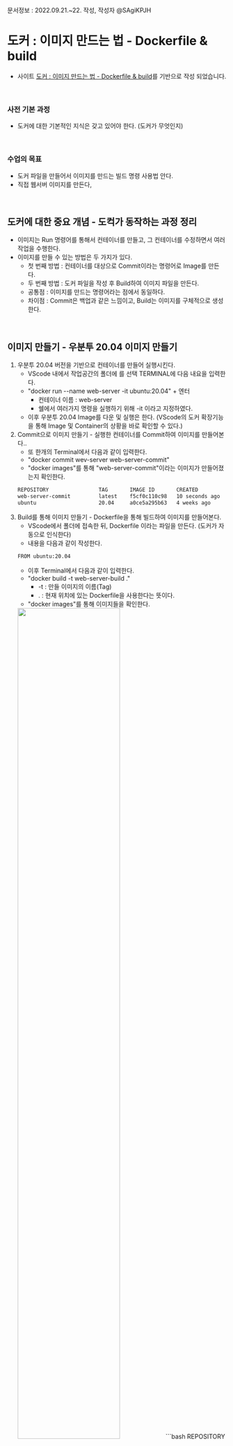 문서정보 : 2022.09.21.~22. 작성, 작성자 @SAgiKPJH
<br>

# 도커 : 이미지 만드는 법 - Dockerfile & build

- 사이트 [도커 : 이미지 만드는 법 - Dockerfile & build](https://www.youtube.com/watch?v=0kQC19w0gTI)를 기반으로 작성 되었습니다.

<br>

### 사전 기본 과정

- 도커에 대한 기본적인 지식은 갖고 있어야 한다. (도커가 무엇인지)

<br>

### 수업의 목표

- 도커 파일을 만들어서 이미지를 만드는 빌드 명령 사용법 안다.
- 직접 웹서버 이미지를 만든다,

<br>

## 도커에 대한 중요 개념 - 도컥가 동작하는 과정 정리

- 이미지는 Run 명령어를 통해서 컨테이너를 만들고, 그 컨테이너를 수정하면서 여러 작업을 수행한다.
- 이미지를 만들 수 있는 방법은 두 가지가 있다.
  - 첫 번째 방법 : 컨테이너를 대상으로 Commit이라는 명령어로 Image를 만든다.
  - 두 번째 방법 : 도커 파일을 작성 후 Build하여 이미지 파일을 만든다.
  - 공통점 : 이미지를 만드는 명령어라는 점에서 동일하다.
  - 차이점 : Commit은 백업과 같은 느낌이고, Build는 이미지를 구체적으로 생성한다.

<br>

## 이미지 만들기 - 우분투 20.04 이미지 만들기

1. 우분투 20.04 버전을 기반으로 컨테이너를 만들어 실행시킨다.
   - VScode 내에서 작업공간의 폴더에  를 선택 TERMINAL에 다음 내요을 입력한다.
   - "docker run --name web-server -it ubuntu:20.04" + 엔터
     - 컨테이너 이름 : web-server
     - 쉘에서 여러가지 명령을 실행하기 위해 -it 이라고 지정하였다.
   - 이후 우분투 20.04 Image를 다운 및 실행은 한다. (VScode의 도커 확장기능을 통해 Image 및 Container의 상황을 바로 확인할 수 있다.)
2. Commit으로 이미지 만들기 - 실행한 컨테이너를 Commit하여 이미지를 만들어본다..
   - 또 한개의 Terminal에서 다음과 같이 입력한다.
   - "docker commit wev-server web-server-commit"
   - "docker images"를 통해 "web-server-commit"이라는 이미지가 만들어졌는지 확인한다.
   ```bash
   REPOSITORY                TAG       IMAGE ID       CREATED          SIZE    
   web-server-commit         latest    f5cf0c110c98   10 seconds ago   72.8MB  
   ubuntu                    20.04     a0ce5a295b63   4 weeks ago      72.8MB  
   ```
3. Build를 통해 이미지 만들기 - Dockerfile을 통해 빌드하여 이미지를 만들어본다.
   - VScode에서 폴더에 접속한 뒤, Dockerfile 이라는 파일을 만든다. (도커가 자동으로 인식한다)
   - 내용을 다음과 같이 작성한다.
   ```bash
   FROM ubuntu:20.04
   ```
   - 이후 Terminal에서 다음과 같이 입력한다.
   - "docker build -t web-server-build ."
     - -t : 만들 이미지의 이름(Tag)
     - . : 현재 위치에 있는 Dockerfile을 사용한다는 뜻이다.
   - "docker images"를 통해 이미지들을 확인한다.  
   <img src="https://user-images.githubusercontent.com/66783849/193822543-335b324d-dd10-4894-bd0d-ab47d26b28eb.png" width="70%">
   ```bash
   REPOSITORY                TAG       IMAGE ID       CREATED         SIZE   
   web-server-commit         latest    f5cf0c110c98   8 minutes ago   72.8MB    
   juhyung1021/test-docker   latest    ff0b6a360a33   12 days ago     120MB    
   fun-docker                latest    ff0b6a360a33   12 days ago     120MB    
   httpd                     latest    f2789344c573   2 weeks ago     145MB    
   web-server-build          latest    653dbc9875f1   4 weeks ago     72.8MB   
   ubuntu                    20.04     a0ce5a295b63   4 weeks ago     72.8MB  
   ```

<br>

### python3 웹 서버 이미지 만들기

1. 이미지를 Run하여 컨테이너를 실행하고, 접속한다.
   - "docker run --name web-server -it ubuntu:20.04"
   - 정지된 컨테이너를 재개하는 경우
     - "docker start web-server"
     - "docker exec -it web-server /bin/bash" 또는 "/bin/sh"로 실시간 접속한다. (-i : Interactive, -t : tty)
2. python3를 설치한다.
   - "apt update"를 통해 apt를 최신상태로 갱신한다.
   - 업데이트 후 "apt install python3"를 통해 python3를 업데이트한다. (Y를 누르면 패치를 시작한다.)
   - "mkdir -p /var/www/html"를 통해 디렉터리를 만든다.
   - "cd /var/www/html"로 폴더로 이동한다.
   - "echo "Hello, \<strong>Docker\</strong> > index.html"를 입력하여 html 파일을 만든다. ("ls"로 만들어졌는지 확인한다.)
   - "python3 -m http.server"를 통해 python3에 기본 내장되어 있는 서버 실행명령어를 진행한다. (기본 8000번 포트로 할당된다)
   - 이상태로 Commit하면 python3가 설치된 이미지가 만들어진다.
   ```bash
   Serving HTTP on 0.0.0.0 port 8000 (http://0.0.0.0:8000/) ...
   ```
3. 2번의 경우를 Build로 진행한다. Build의 경우는 다음과 같이 빌드한다.
   - 폴더에 index.html을 만들어 "Hello, <strong>Docker</strong>"라고 채워 넣는다.
   - Docker에 다음 내용을 채워넣는다.
   ```bash
   FROM ubuntu:20.04
   #RUN apt update # 매번 RUN 하는 것은 레이어가 하나 생성되는 것이기 때문에 효율적이지 못하다
   #RUN apt install python3
   # 한번에 쓴다.
   RUN apt update && apt install -y python3 # && 앞이 실행하고 성공하면 뒷 구문 실행, -y : yes/no 물을 때 y
   WORKDIR /var/www/html
   COPY ["index.html", "."]
   # RUN echo "Hello, <strong>Docker</strong>" > index.html # 이렇게도 생성 가능하다.
   CMD ["python3", "-u", "-m", "http.server"] # -u : 현재 상황에 대한 로그가 출력된다.
   ```
   - Terminal에서 다음과 같이 실행한다.
   - "docker build -t web-server .; docker rm --force web-server; docker run -p 8888:8000 --name web-server web-server-build;"  
   <img src="https://user-images.githubusercontent.com/66783849/193821751-6b16253e-5956-4e9f-b44b-06c34b75f8d0.png" width="70%">
   - 이후 인터넷 브라우저에 [http://localhost:8888/](http://localhost:8888/)를 검색하여 창이 나타남을 확인한다.  
   <img src="https://user-images.githubusercontent.com/66783849/193821639-3afbe5c9-9d8b-4a43-a7a6-aabf1423d73d.png">
   - Overriding이 가능한데, 이 경우 CMD[] 명령어를 "pwd"로 대체하여 본다. 다음과 같이 실행한다.
   - "docker build -t web-server .; docker rm --force web-server; docker run -p 8888:8000 --name web-server web-server-build pwd;"  
   <img src="https://user-images.githubusercontent.com/66783849/193822363-4731554d-aecf-49ef-8811-c974c74a2f3b.png" width="70%">